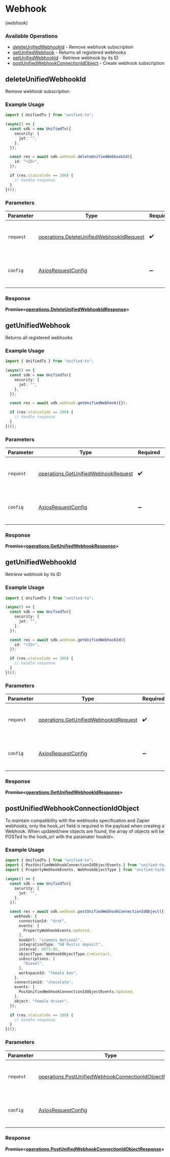 # Webhook
(*webhook*)

### Available Operations

* [deleteUnifiedWebhookId](#deleteunifiedwebhookid) - Remove webhook subscription
* [getUnifiedWebhook](#getunifiedwebhook) - Returns all registered webhooks
* [getUnifiedWebhookId](#getunifiedwebhookid) - Retrieve webhook by its ID
* [postUnifiedWebhookConnectionIdObject](#postunifiedwebhookconnectionidobject) - Create webhook subscription

## deleteUnifiedWebhookId

Remove webhook subscription

### Example Usage

```typescript
import { UnifiedTo } from "unified-to";

(async() => {
  const sdk = new UnifiedTo({
    security: {
      jwt: "",
    },
  });

  const res = await sdk.webhook.deleteUnifiedWebhookId({
    id: "<ID>",
  });

  if (res.statusCode == 200) {
    // handle response
  }
})();
```

### Parameters

| Parameter                                                                                            | Type                                                                                                 | Required                                                                                             | Description                                                                                          |
| ---------------------------------------------------------------------------------------------------- | ---------------------------------------------------------------------------------------------------- | ---------------------------------------------------------------------------------------------------- | ---------------------------------------------------------------------------------------------------- |
| `request`                                                                                            | [operations.DeleteUnifiedWebhookIdRequest](../../models/operations/deleteunifiedwebhookidrequest.md) | :heavy_check_mark:                                                                                   | The request object to use for the request.                                                           |
| `config`                                                                                             | [AxiosRequestConfig](https://axios-http.com/docs/req_config)                                         | :heavy_minus_sign:                                                                                   | Available config options for making requests.                                                        |


### Response

**Promise<[operations.DeleteUnifiedWebhookIdResponse](../../models/operations/deleteunifiedwebhookidresponse.md)>**


## getUnifiedWebhook

Returns all registered webhooks

### Example Usage

```typescript
import { UnifiedTo } from "unified-to";

(async() => {
  const sdk = new UnifiedTo({
    security: {
      jwt: "",
    },
  });

  const res = await sdk.webhook.getUnifiedWebhook({});

  if (res.statusCode == 200) {
    // handle response
  }
})();
```

### Parameters

| Parameter                                                                                  | Type                                                                                       | Required                                                                                   | Description                                                                                |
| ------------------------------------------------------------------------------------------ | ------------------------------------------------------------------------------------------ | ------------------------------------------------------------------------------------------ | ------------------------------------------------------------------------------------------ |
| `request`                                                                                  | [operations.GetUnifiedWebhookRequest](../../models/operations/getunifiedwebhookrequest.md) | :heavy_check_mark:                                                                         | The request object to use for the request.                                                 |
| `config`                                                                                   | [AxiosRequestConfig](https://axios-http.com/docs/req_config)                               | :heavy_minus_sign:                                                                         | Available config options for making requests.                                              |


### Response

**Promise<[operations.GetUnifiedWebhookResponse](../../models/operations/getunifiedwebhookresponse.md)>**


## getUnifiedWebhookId

Retrieve webhook by its ID

### Example Usage

```typescript
import { UnifiedTo } from "unified-to";

(async() => {
  const sdk = new UnifiedTo({
    security: {
      jwt: "",
    },
  });

  const res = await sdk.webhook.getUnifiedWebhookId({
    id: "<ID>",
  });

  if (res.statusCode == 200) {
    // handle response
  }
})();
```

### Parameters

| Parameter                                                                                      | Type                                                                                           | Required                                                                                       | Description                                                                                    |
| ---------------------------------------------------------------------------------------------- | ---------------------------------------------------------------------------------------------- | ---------------------------------------------------------------------------------------------- | ---------------------------------------------------------------------------------------------- |
| `request`                                                                                      | [operations.GetUnifiedWebhookIdRequest](../../models/operations/getunifiedwebhookidrequest.md) | :heavy_check_mark:                                                                             | The request object to use for the request.                                                     |
| `config`                                                                                       | [AxiosRequestConfig](https://axios-http.com/docs/req_config)                                   | :heavy_minus_sign:                                                                             | Available config options for making requests.                                                  |


### Response

**Promise<[operations.GetUnifiedWebhookIdResponse](../../models/operations/getunifiedwebhookidresponse.md)>**


## postUnifiedWebhookConnectionIdObject

To maintain compatibility with the webhooks specification and Zapier webhooks, only the hook_url field is required in the payload when creating a Webhook.  When updated/new objects are found, the array of objects will be POSTed to the hook_url with the paramater hookId=<hookId>.

### Example Usage

```typescript
import { UnifiedTo } from "unified-to";
import { PostUnifiedWebhookConnectionIdObjectEvents } from "unified-to/dist/sdk/models/operations";
import { PropertyWebhookEvents, WebhookObjectType } from "unified-to/dist/sdk/models/shared";

(async() => {
  const sdk = new UnifiedTo({
    security: {
      jwt: "",
    },
  });

  const res = await sdk.webhook.postUnifiedWebhookConnectionIdObject({
    webhook: {
      connectionId: "drat",
      events: [
        PropertyWebhookEvents.Updated,
      ],
      hookUrl: "siemens National",
      integrationType: "GB Rustic deposit",
      interval: 6073.96,
      objectType: WebhookObjectType.CrmContact,
      subscriptions: [
        "Diesel",
      ],
      workspaceId: "female ken",
    },
    connectionId: "chocolate",
    events: [
      PostUnifiedWebhookConnectionIdObjectEvents.Updated,
    ],
    object: "female driver",
  });

  if (res.statusCode == 200) {
    // handle response
  }
})();
```

### Parameters

| Parameter                                                                                                                        | Type                                                                                                                             | Required                                                                                                                         | Description                                                                                                                      |
| -------------------------------------------------------------------------------------------------------------------------------- | -------------------------------------------------------------------------------------------------------------------------------- | -------------------------------------------------------------------------------------------------------------------------------- | -------------------------------------------------------------------------------------------------------------------------------- |
| `request`                                                                                                                        | [operations.PostUnifiedWebhookConnectionIdObjectRequest](../../models/operations/postunifiedwebhookconnectionidobjectrequest.md) | :heavy_check_mark:                                                                                                               | The request object to use for the request.                                                                                       |
| `config`                                                                                                                         | [AxiosRequestConfig](https://axios-http.com/docs/req_config)                                                                     | :heavy_minus_sign:                                                                                                               | Available config options for making requests.                                                                                    |


### Response

**Promise<[operations.PostUnifiedWebhookConnectionIdObjectResponse](../../models/operations/postunifiedwebhookconnectionidobjectresponse.md)>**

